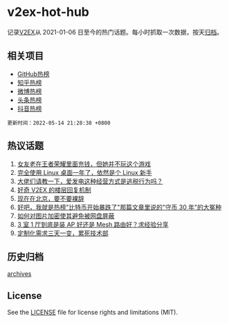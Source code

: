 # v2ex-hot-hub

 记录[V2EX](https://www.v2ex.com/)从 2021-01-06 日至今的热门话题。每小时抓取一次数据，按天[归档](archives)。
 
 ## 相关项目

- [GitHub热榜](https://github.com/snaildev/github-hot-hub)
- [知乎热榜](https://github.com/snaildev/zhihu-hot-hub)
- [微博热榜](https://github.com/snaildev/weibo-hot-hub)
- [头条热榜](https://github.com/snaildev/toutiao-hot-hub)
- [抖音热榜](https://github.com/snaildev/douyin-hot-hub)


 `更新时间：2022-05-14 21:28:38 +0800`

## 热议话题

1. [女友老在王者荣耀里面充钱，但她并不玩这个游戏](https://www.v2ex.com/t/852724)
1. [完全使用 Linux 桌面一年了，依然是个 Linux 新手](https://www.v2ex.com/t/852740)
1. [大佬们请教一下，爱发电这种经营方式是逃税行为吗？](https://www.v2ex.com/t/852822)
1. [好奇 V2EX 的楼层回复机制](https://www.v2ex.com/t/852765)
1. [现在在北京，要不要裸辞](https://www.v2ex.com/t/852744)
1. [好吧，我就是热榜"比特币开始暴跌了"那篇文章里说的"守币 30 年"的大冤种](https://www.v2ex.com/t/852732)
1. [如何对图片加密使其避免被网盘屏蔽](https://www.v2ex.com/t/852752)
1. [3 室 1 厅到底是装 AP 好还是 Mesh 路由好？求经验分享](https://www.v2ex.com/t/852785)
1. [定制化需求三天一变，累死技术部](https://www.v2ex.com/t/852741)

## 历史归档

[archives](archives)

## License

See the [LICENSE](LICENSE) file for license rights and limitations (MIT).
